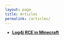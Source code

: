 ```yaml
---
layout: page
title: Articles
permalink: /articles/
---
```


* [**Log4j RCE in Minecraft**](https://adi7312.github.io/articles/minecraft/)
